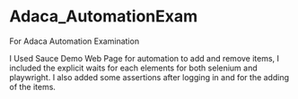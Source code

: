 # Adaca_AutomationExam
For Adaca Automation Examination

I Used Sauce Demo Web Page for automation to add and remove items, I included the explicit waits for each elements for both selenium and playwright. I also added some assertions after logging in and for the adding of the items.
